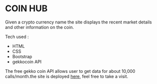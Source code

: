 # COIN HUB 

Given a crypto currency name the site displays the recent market details and other information on the coin.

Tech used :
* HTML
* CSS
* Bootstrap
* gekkocoin API 
  
The free gekko coin API allows user to get data for about 10,000 calls/month.the site 
is deployed [here](https://coin-hub-dev-it.netlify.app), feel free to take a visit.